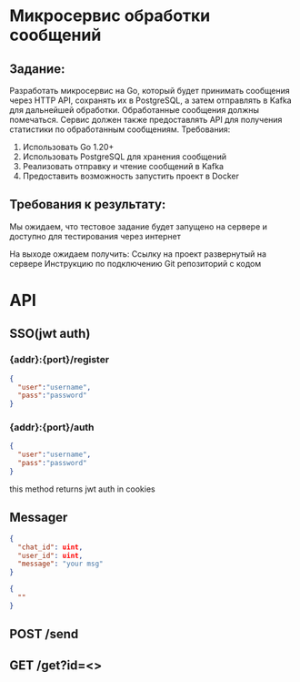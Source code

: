 # Микросервис обработки сообщений
## Задание:
Разработать микросервис на Go, который будет принимать сообщения через HTTP API, сохранять их в PostgreSQL, а затем отправлять в Kafka для дальнейшей обработки. Обработанные сообщения должны помечаться. Сервис должен также предоставлять API для получения статистики по обработанным сообщениям.
Требования:
1.	Использовать Go 1.20+
2.	Использовать PostgreSQL для хранения сообщений
3.	Реализовать отправку и чтение сообщений в Kafka
4.	Предоставить возможность запустить проект в Docker

## Требования к результату:

Мы ожидаем, что тестовое задание будет запущено на сервере и доступно для тестирования через интернет

На выходе ожидаем получить:
Ссылку на проект развернутый на сервере
Инструкцию по подключению
Git репозиторий с кодом

# API

## SSO(jwt auth)

### {addr}:{port}/register
```JSON
{
  "user":"username",  
  "pass":"password"
}
```

### {addr}:{port}/auth
```JSON
{
  "user":"username",
  "pass":"password"
}
```
this method returns jwt auth in cookies

## Messager

```JSON
{
  "chat_id": uint,
  "user_id": uint,
  "message": "your msg"
}
```

```JSON
{
  ""
}
```
## POST /send

## GET /get?id=<>